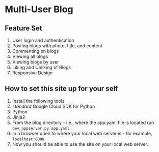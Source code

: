 # Multi-User Blog

## Feature Set
1. User login and authentication
2. Posting blogs with photo, title, and content
3. Commenting on blogs
4. Viewing all blogs
5. Viewing blogs by user
6. Liking and Unliking of Blogs
7. Responsive Design

## How to set this site up for your self

1. Install the following tools
  1. *standard* Google Cloud SDK for Python
  2. Python
  3. Jinja2
2. From the blog directory - i.e., where the app.yaml file is located run `dev_appserver.py app.yaml`.
3. In a browser open to where your local web server is - for example, `localhost:8080`.
4. Now you should be able to use the site on your local web server.